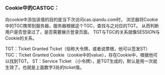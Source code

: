 ### Cookie中的CASTGC：
向cookie中添加该值的目的是当下次访问cas.qiandu.com时，
浏览器将Cookie中的TGC携带到服务器，服务器根据这个TGC，查找与之对应的TGT。
从而判断用户是否登录过了，是否需要展示登录页面。
TGT与TGC的关系就像SESSION与Cookie的关系。

TGT：Ticket Granted Ticket（俗称大令牌，或者说票根，他可以签发ST）
TGC：Ticket Granted Cookie（cookie中的value），存在Cookie中，根据他可以找到TGT。
ST：Service Ticket （小令牌），是TGT生成的，默认是用一次就生效了。也就是上面数字3处的ticket值。